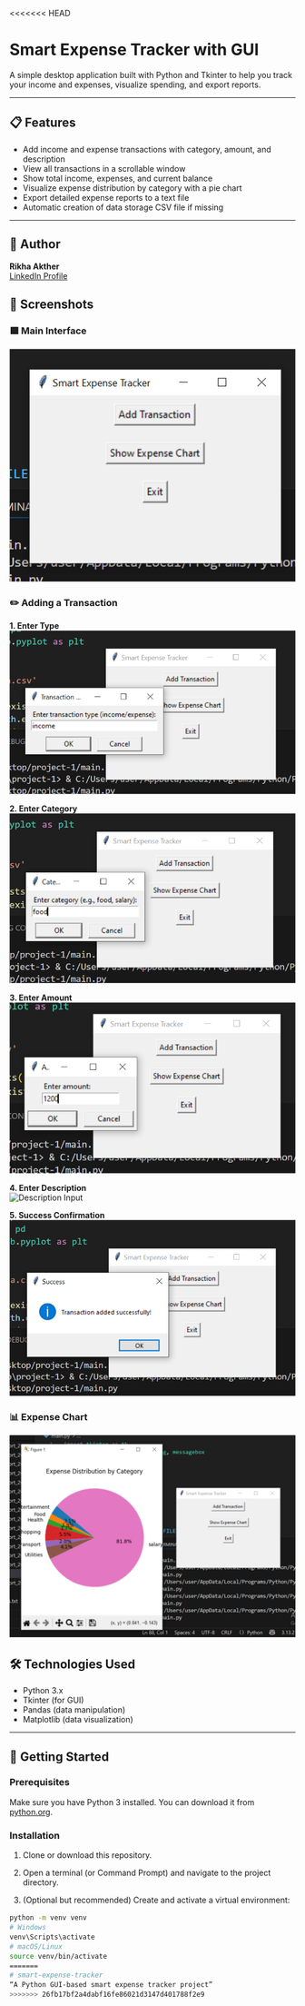 <<<<<<< HEAD
# Smart Expense Tracker with GUI

A simple desktop application built with Python and Tkinter to help you track your income and expenses, visualize spending, and export reports.

---

## 📋 Features

- Add income and expense transactions with category, amount, and description
- View all transactions in a scrollable window
- Show total income, expenses, and current balance
- Visualize expense distribution by category with a pie chart
- Export detailed expense reports to a text file
- Automatic creation of data storage CSV file if missing

---

## 👤 Author

**Rikha Akther**  
[LinkedIn Profile](https://www.linkedin.com/in/rikha-akther/)



## 📸 Screenshots

### 🟩 Main Interface
![Main GUI](img/screenshot_1.png)

### ✏️ Adding a Transaction

**1. Enter Type**  
![Transaction Type Input](img/screenshot_2.png)

**2. Enter Category**  
![Category Input](img/screenshot_3.png)

**3. Enter Amount**  
![Amount Input](img/screenshot_4.png)

**4. Enter Description**  
![Description Input](img/screenshot_5.png)

**5. Success Confirmation**  
![Success Message](img/screenshot_6.png)

### 📊 Expense Chart
![Expense Chart](img/screenshot_7.png)



## 🛠️ Technologies Used

- Python 3.x  
- Tkinter (for GUI)  
- Pandas (data manipulation)  
- Matplotlib (data visualization)

---

## 🚀 Getting Started

### Prerequisites

Make sure you have Python 3 installed. You can download it from [python.org](https://www.python.org/downloads/).

### Installation

1. Clone or download this repository.

2. Open a terminal (or Command Prompt) and navigate to the project directory.

3. (Optional but recommended) Create and activate a virtual environment:

```bash
python -m venv venv
# Windows
venv\Scripts\activate
# macOS/Linux
source venv/bin/activate
=======
# smart-expense-tracker
“A Python GUI-based smart expense tracker project”
>>>>>>> 26fb17bf2a4dabf16fe86021d3147d401788f2e9
